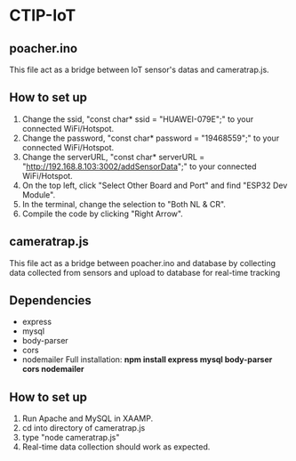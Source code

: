# CTIP-IoT

## poacher.ino
This file act as a bridge between IoT sensor's datas and cameratrap.js.

## How to set up
1. Change the ssid, "const char* ssid = "HUAWEI-079E";" to your connected WiFi/Hotspot.
2. Change the password, "const char* password = "19468559";" to your connected WiFi/Hotspot.
3. Change the serverURL, "const char* serverURL = "http://192.168.8.103:3002/addSensorData";" to your connected WiFi/Hotspot.
4. On the top left, click "Select Other Board and Port" and find "ESP32 Dev Module".
5. In the terminal, change the selection to "Both NL & CR".
6. Compile the code by clicking "Right Arrow".

## cameratrap.js
This file act as a bridge between poacher.ino and database by collecting data collected from sensors and upload to database for real-time tracking

## Dependencies
- express
- mysql
- body-parser
- cors
- nodemailer
Full installation:
**npm install express mysql body-parser cors nodemailer**

## How to set up
1. Run Apache and MySQL in XAAMP.
2. cd into directory of cameratrap.js
3. type "node cameratrap.js"
4. Real-time data collection should work as expected.
